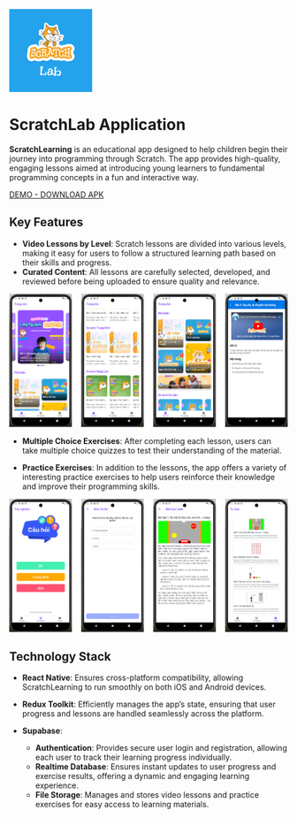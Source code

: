 <img src="https://github.com/tuanna-kite/ScratchLab/blob/main/demo/scratch-logo.png?raw=true" width="150" height="150">

# **ScratchLab Application**

**ScratchLearning** is an educational app designed to help children begin their journey into programming through Scratch. The app provides high-quality, engaging lessons aimed at introducing young learners to fundamental programming concepts in a fun and interactive way.

[DEMO - DOWNLOAD APK](https://drive.google.com/drive/u/0/folders/11kUedeW-GBotYD7ht_fPh9DnekzgDrm8)

## Key Features

- **Video Lessons by Level**: Scratch lessons are divided into various levels, making it easy for users to follow a structured learning path based on their skills and progress.
- **Curated Content**: All lessons are carefully selected, developed, and reviewed before being uploaded to ensure quality and relevance.

![DEMO1](https://github.com/tuanna-kite/ScratchLab/blob/main/demo/demo1.png?raw=true)

- **Multiple Choice Exercises**: After completing each lesson, users can take multiple choice quizzes to test their understanding of the material.

- **Practice Exercises**: In addition to the lessons, the app offers a variety of interesting practice exercises to help users reinforce their knowledge and improve their programming skills.

![DEMO2](https://github.com/tuanna-kite/ScratchLab/blob/main/demo/demo2.png?raw=true)

## Technology Stack

- **React Native**: Ensures cross-platform compatibility, allowing ScratchLearning to run smoothly on both iOS and Android devices.

- **Redux Toolkit**: Efficiently manages the app’s state, ensuring that user progress and lessons are handled seamlessly across the platform.

- **Supabase**:
  - **Authentication**: Provides secure user login and registration, allowing each user to track their learning progress individually.
  - **Realtime Database**: Ensures instant updates to user progress and exercise results, offering a dynamic and engaging learning experience.
  - **File Storage**: Manages and stores video lessons and practice exercises for easy access to learning materials.
